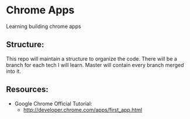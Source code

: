 # Chrome Apps

Learning building chrome apps

## Structure:

This repo will maintain a structure to organize the code. There will be a branch for each tech I will learn. Master will contain every branch merged into it. 

## Resources:

- Google Chrome Official Tutorial:
	- http://developer.chrome.com/apps/first_app.html